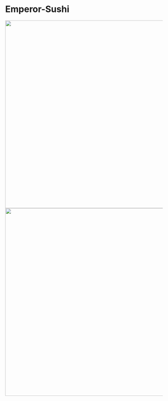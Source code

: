 # Emperor-Sushi

<img src= "https://imgur.com/gallery/UAexPAv" width=600>


<img src= "https://i.imgur.com/jF1OuZ9.jpg" width=600>
